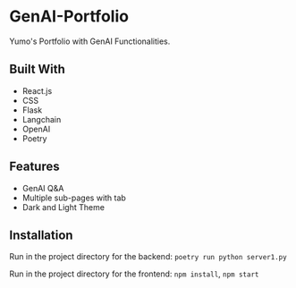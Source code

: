 # GenAI-Portfolio
 Yumo's Portfolio with GenAI Functionalities. 

## Built With
- React.js
- CSS
- Flask
- Langchain
- OpenAI
- Poetry

## Features
- GenAI Q&A
- Multiple sub-pages with tab
- Dark and Light Theme

## Installation
Run in the project directory for the backend: `poetry run python server1.py`

Run in the project directory for the frontend: `npm install`, `npm start`



